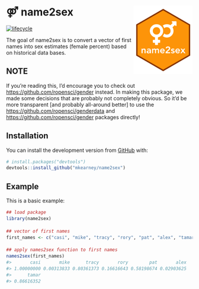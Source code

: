
<!-- README.md is generated from README.Rmd. Please edit that file -->

# ⚤ name2sex <img src="man/figures/logo.png" width="160px" align="right" />

[![lifecycle](https://img.shields.io/badge/lifecycle-experimental-orange.svg)](https://www.tidyverse.org/lifecycle/#experimental)

The goal of name2sex is to convert a vector of first names into sex
estimates (female percent) based on historical data bases.

## NOTE

If you’re reading this, I’d encourage you to check out
<https://github.com/ropensci/gender> instead. In making this package, we
made some decisions that are probably not completely obvious. So it’d be
more transparent \[and probably all-around better\] to use the
<https://github.com/ropensci/genderdata> and
<https://github.com/ropensci/gender> packages directly\!

## Installation

You can install the development version from
[GitHub](https://github.com/) with:

``` r
# install.packages("devtools")
devtools::install_github("mkearney/name2sex")
```

## Example

This is a basic example:

``` r
## load package
library(name2sex)

## vector of first names
first_names <- c("casi", "mike", "tracy", "rory", "pat", "alex", "tamar")

## apply names2sex function to first names
names2sex(first_names)
#>       casi       mike      tracy       rory        pat       alex 
#> 1.00000000 0.00313833 0.80361373 0.16616643 0.58198674 0.02903625 
#>      tamar 
#> 0.86616352
```
